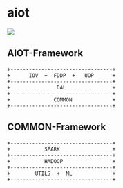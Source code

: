 # aiot

![](https://img.shields.io/badge/license-MIT-000000.svg)

## AIOT-Framework

```
+---------------------------------+
+      IOV  +  FDDP  +   UOP      +
+---------------------------------+
+               DAL               +
+---------------------------------+
+              COMMON             +
+---------------------------------+
```

## COMMON-Framework

```
+---------------------------------+
+           SPARK                 +
+---------------------------------+
+           HADOOP                +
+---------------------------------+
+        UTILS  +  ML             +
+---------------------------------+
```

